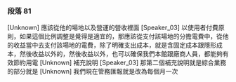 ### 段落 81

[Unknown] 應該從他的場地以及營運的營收裡面
[Speaker_03] 以使用者付費原則，如果這個比例調整是覺得是適宜的，那應該從支付該場地的分擔電費中，從他的收益當中去支付該場地的電費，除了明確支出成本，就是含固定成本跟隱形成本，然後收益以外的，然後收益以外，也可以確保我們本館跟廠商人員，都能夠有效節約用電
[Unknown] 補充說明
[Speaker_03] 那第二個補充說明就是綜合業務的部分就是
[Unknown] 我們現在管務匯報就是改為每個月一次